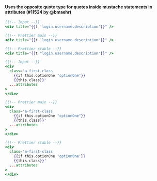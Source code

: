 #### Uses the opposite quote type for quotes inside mustache statements in attributes (#11524 by @bmaehr)

<!-- prettier-ignore -->
```hbs
{{!-- Input --}}
<div title="{{t 'login.username.description'}}" />

{{!-- Prettier main --}}
<div title="{{t 'login.username.description'}}" />

{{!-- Prettier stable --}}
<div title="{{t "login.username.description"}}" />

```

<!-- prettier-ignore -->
```hbs
{{!-- Input --}}
<div
  class='a-first-class
    {{if this.optionOne 'optionOne'}}
    {{this.class}}'
  ...attributes
>
</div>

{{!-- Prettier main --}}
<div
  class='a-first-class
    {{if this.optionOne "optionOne"}}
    {{this.class}}'
  ...attributes
>
</div>

{{!-- Prettier stable --}}
<div
  class='a-first-class
    {{if this.optionOne 'optionOne'}}
    {{this.class}}'
  ...attributes
>
</div>

```
